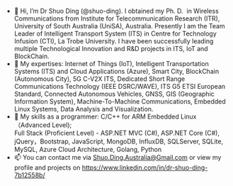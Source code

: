 - 👋 Hi, I’m Dr Shuo Ding (@shuo-ding). I obtained my Ph. D.  in Wireless Communications from Institute for Telecommunication Research (ITR), University of South Australia (UniSA), Australia. Presently I am the Team Leader of Intelligent Transport System (ITS) in Centre for Technology Infusion (CTI), La Trobe University. I have been successfully leading multiple Technological Innovation and R&D projects in ITS, IoT and BlockChain. 
- 👀 My expertises: Internet of Things (IoT), Intelligent Transportation Systems (ITS) and Cloud Applications (Azure), Smart City, BlockChain (Autonomous City), 5G C-V2X ITS, Dedicated Short Range Communications Technology (IEEE DSRC/WAVE), ITS G5 ETSI European Standard, Connected Autonomous Vehicles, GNSS, GIS (Geographic Information System), Machine-To-Machine Communications, Embedded Linux Systems, Data Analysis and Visualization. 
- 🌱 My skills as a programmer: 
        C/C++ for ARM Embedded Linux（Advanced Level);         
        Full Stack (Proficient Level) - ASP.NET MVC (C#), ASP.NET Core (C#), jQuery，Bootstrap, JavaScript, MongoDB, InfluxDB, SQLServer, SQLite, MySQL, Azure Cloud Architecture,
        Golang, Python
- 📫 You can contact me via Shuo.Ding.Australia@Gmail.com or view my profile and projects on https://www.linkedin.com/in/dr-shuo-ding-7b12558b/

<!---
shuo-ding/shuo-ding is a ✨ special ✨ repository because its `README.md` (this file) appears on your GitHub profile.
You can click the Preview link to take a look at your changes.
--->
